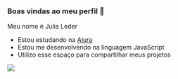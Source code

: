 ### Boas vindas ao meu perfil 🌸

Meu nome é Julia Leder

- Estou estudando na [Alura](http://www.alura.com.br)
- Estou me desenvolvendo na linguagem JavaScript
- Utilizo esse espaço para compartilhar meus projetos

![](https://media.tenor.com/zMAp0iXHEeIAAAAC/anime-aesthetic.gif)
